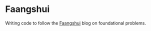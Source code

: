 # Faangshui

Writing code to follow the [Faangshui](https://blog.faangshui.com/p/before-leetcode) blog on foundational problems.
